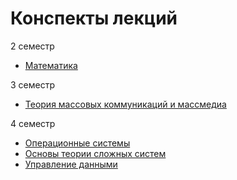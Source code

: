 # Конспекты лекций

2 семестр

* [Математика](math2.tex)

3 семестр

* [Теория массовых коммуникаций и массмедиа](tmkim.md)

4 семестр

* [Операционные системы](os.md)
* [Основы теории сложных систем](otss.md)
* [Управление данными](ud.md)
